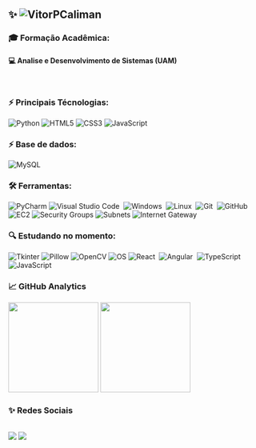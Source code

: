 ## ✨ ![VitorPCaliman](https://img.shields.io/badge/%20-EU%20SOU%20A%20ALICIA%20CALIMAN!-ORANGE) 


### 🎓 Formação Acadêmica: 
#### 💻  Analise e Desenvolvimento de Sistemas (UAM)

<br>



### ⚡ Principais Técnologias:

![Python](https://img.shields.io/badge/Python-3776AB?style=for-the-badge&logo=python&logoColor=white)
![HTML5](https://img.shields.io/badge/HTML5-E34F26?style=for-the-badge&logo=html5&logoColor=white)
![CSS3](https://img.shields.io/badge/CSS3-1572B6?style=for-the-badge&logo=css3&logoColor=white)
![JavaScript](https://img.shields.io/badge/JavaScript-F7DF1E?style=for-the-badge&logo=javascript&logoColor=black)&nbsp;

### ⚡ Base de dados:

![MySQL](https://img.shields.io/badge/MySQL-005C84?style=for-the-badge&logo=mysql&logoColor=white)&nbsp;



### 🛠 Ferramentas:

![PyCharm](https://img.shields.io/badge/PyCharm-000000?style=for-the-badge&logo=pycharm&logoColor=white)
![Visual Studio Code](https://img.shields.io/badge/-Visual%20Studio%20Code-05122A?style=for-the-badge&logo=visual-studio-code&logoColor=007ACC)&nbsp;
![Windows](https://img.shields.io/badge/Windows-0078D6?style=for-the-badge&logo=windows&logoColor=white)&nbsp;
![Linux](https://img.shields.io/badge/Linux-FCC624?style=for-the-badge&logo=linux&logoColor=black)&nbsp;
![Git](https://img.shields.io/badge/-Git-05122A?style=for-the-badge&logo=git)&nbsp;
![GitHub](https://img.shields.io/badge/GitHub-100000?style=for-the-badge&logo=github&logoColor=white)&nbsp;
![EC2](https://img.shields.io/badge/AWS--EC2-FF9900?style=for-the-badge&logo=amazon-aws&logoColor=white)
![Security Groups](https://img.shields.io/badge/Security%20Groups-FF4C29?style=for-the-badge&logo=amazon-aws&logoColor=white)
![Subnets](https://img.shields.io/badge/Subnets-006600?style=for-the-badge&logo=amazon-aws&logoColor=white)
![Internet Gateway](https://img.shields.io/badge/Internet%20Gateway-FF8C00?style=for-the-badge&logo=amazon-aws&logoColor=white)


### 🔍 Estudando no momento:

![Tkinter](https://img.shields.io/badge/Tkinter-ffdd54?style=for-the-badge)
![Pillow](https://img.shields.io/badge/Pillow-00599C?style=for-the-badge)
![OpenCV](https://img.shields.io/badge/OpenCV-27338e?style=for-the-badge&logo=opencv&logoColor=white)
![OS](https://img.shields.io/badge/OS_System-808080?style=for-the-badge)
![React](https://img.shields.io/badge/React-20232A?style=for-the-badge&logo=react&logoColor=61DAFB)&nbsp;
![Angular](https://img.shields.io/badge/Angular-DD0031?style=for-the-badge&logo=angular&logoColor=white)&nbsp;
![TypeScript](https://img.shields.io/badge/TypeScript-007ACC?style=for-the-badge&logo=typescript&logoColor=white)
![JavaScript](https://img.shields.io/badge/JavaScript-F7DF1E?style=for-the-badge&logo=javascript&logoColor=black)&nbsp;



### 📈 GitHub Analytics

<p align="left">
  <img height="180em" src="https://github-readme-stats-eight-theta.vercel.app/api?username=AliciaMariah&show_icons=true&theme=synthwave&count_private=true"/>

  <img height="180em" src="https://github-readme-stats-eight-theta.vercel.app/api/top-langs/?username=AliciaMariah&layout=compact&langs_count=8&theme=synthwave"/> 

 
</p>

### ✨ Redes Sociais

<div style="display: inline_block"><br>
  <a href="https://www.linkedin.com/in/aliciamariahbarbosa/" target="_blank"><img src="https://img.shields.io/badge/LinkedIn-0077B5?style=for-the-badge&logo=linkedin&logoColor=white"/></a>
  <a href="mailto:aliciamariah99@gmail.com" target="_blank"><img src="https://img.shields.io/badge/aliciamariah99@gmail.com-D14836?style=for-the-badge&logo=gmail&logoColor=white"/></a>
  
</div>


<!-- 🎯 Conhecimentos nas áreas:
[comment]: <> ( ![MYSQL](https://img.shields.io/badge/-MYSQL-05122A?style=for-the-badge&logo=MYSQL;)
[comment]: <> ( ![Python](https://img.shields.io/badge/-Python-05122A?style=for-the-badge&logo=python)
